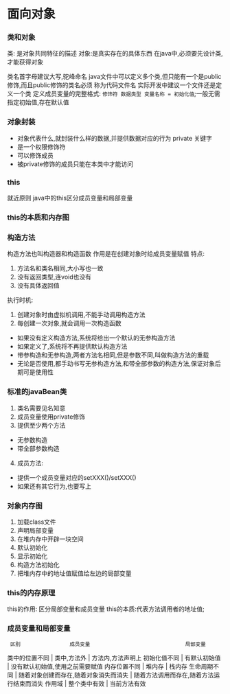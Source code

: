 # 面向对象

### 类和对象
类: 是对象共同特征的描述
对象:是真实存在的具体东西
在java中,必须要先设计类,才能获得对象

类名首字母建议大写,驼峰命名
java文件中可以定义多个类,但只能有一个是public修饰,而且public修饰的类名必须  称为代码文件名
实际开发中建议一个文件还是定义一个类
定义成员变量的完整格式: `修饰符 数据类型 变量名称 = 初始化值`;一般无需指定初始值,存在默认值

### 对象封装
- 对象代表什么,就封装什么样的数据,并提供数据对应的行为
private 关键字
- 是一个权限修饰符
- 可以修饰成员
- 被private修饰的成员只能在本类中才能访问
### this
就近原则
java中的this区分成员变量和局部变量

### this的本质和内存图

### 构造方法
构造方法也叫构造器和构造函数
作用是在创建对象时给成员变量赋值
特点:
1. 方法名和类名相同,大小写也一致
2. 没有返回类型,连void也没有
3. 没有具体返回值

执行时机:
1. 创建对象时由虚拟机调用,不能手动调用构造方法
2. 每创建一次对象,就会调用一次构造函数

- 如果没有定义构造方法,系统将给出一个默认的无参构造方法
- 如果定义了,系统将不再提供默认构造方法 
- 带参构造和无参构造,两者方法名相同,但是参数不同,叫做构造方法的重载
- 无论是否使用,都手动书写无参构造方法,和带全部参数的构造方法,保证对象后期可是使用性

### 标准的javaBean类
1. 类名需要见名知意
2. 成员变量使用private修饰
3. 提供至少两个方法
  - 无参数构造
  - 带全部参数构造
4. 成员方法:
  - 提供一个成员变量对应的setXXX()/setXXX()
  - 如果还有其它行为,也要写上
### 对象内存图
1. 加载class文件
2. 声明局部变量
3. 在堆内存中开辟一块空间
4. 默认初始化
5. 显示初始化
6. 构造方法初始化
7. 把堆内存中的地址值赋值给左边的局部变量

### this的内存原理
this的作用: 区分局部变量和成员变量
this的本质:代表方法调用者的地址值;
### 成员变量和局部变量
     区别                成员变量                               局部变量
类中的位置不同   |       类中,方法外                       |    方法内,方法声明上
初始化值不同     |       有默认初始值                      |    没有默认初始值,使用之前需要赋值
内存位置不同     |       堆内存                            |    栈内存
生命周期不同     | 随着对象创建而存在,随着对象消失而消失     |    随着方法调用而存在,随着方法运行结束而消失
作用域           |      整个类中有效                       |    当前方法有效